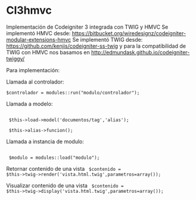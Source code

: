 # CI3hmvc
Implementación de Codeigniter 3 integrada con TWIG y HMVC
Se implementó HMVC desde:
https://bitbucket.org/wiredesignz/codeigniter-modular-extensions-hmvc
Se implementó TWIG desde:
https://github.com/kenjis/codeigniter-ss-twig
y para la compatibilidad de TWIG con HMVC nos basamos en 
http://edmundask.github.io/codeigniter-twiggy/

Para implementación:

Llamada al controlador:

  <code>$controlador = modules::run("modulo/controlador");</code>

Llamada a modelo:

<code>
 $this->load->model('documentos/tag','alias'); 
</code>

<code>
 $this->alias->funcion();
</code>

Llamada a instancia de modulo:

<code>
 $modulo = modules::load("modulo");
</code>

Retornar contenido de una vista
<code>
 $contenido = $this->twig->render('vista.html.twig',parametros=array());
</code>

Visualizar contenido de una vista
<code>
 $contenido = $this->twig->display('vista.html.twig',parametros=array());
</code>
